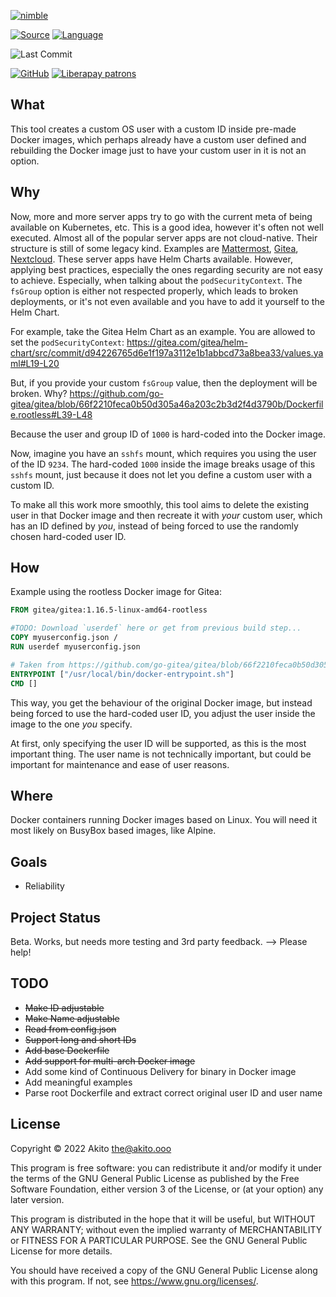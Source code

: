 [![nimble](https://raw.githubusercontent.com/yglukhov/nimble-tag/master/nimble.png)](https://nimble.directory/pkg/userdef)

[![Source](https://img.shields.io/badge/project-source-2a2f33?style=plastic)](https://github.com/theAkito/userdef)
[![Language](https://img.shields.io/badge/language-Nim-orange.svg?style=plastic)](https://nim-lang.org/)

![Last Commit](https://img.shields.io/github/last-commit/theAkito/userdef?style=plastic)

[![GitHub](https://img.shields.io/badge/license-GPL--3.0-informational?style=plastic)](https://www.gnu.org/licenses/gpl-3.0.txt)
[![Liberapay patrons](https://img.shields.io/liberapay/patrons/Akito?style=plastic)](https://liberapay.com/Akito/)

## What
This tool creates a custom OS user with a custom ID inside pre-made Docker images, which perhaps already have a custom user defined and rebuilding the Docker image just to have your custom user in it is not an option.

## Why
Now, more and more server apps try to go with the current meta of being available on Kubernetes, etc. This is a good idea, however it's often not well executed.
Almost all of the popular server apps are not cloud-native. Their structure is still of some legacy kind.
Examples are [Mattermost](https://mattermost.com/), [Gitea](https://gitea.io/en-us/), [Nextcloud](https://nextcloud.com/).
These server apps have Helm Charts available. However, applying best practices, especially the ones regarding security are not easy to achieve.
Especially, when talking about the `podSecurityContext`. The `fsGroup` option is either not respected properly, which leads to broken deployments, or it's not even available and you have to add it yourself to the Helm Chart.

For example, take the Gitea Helm Chart as an example. You are allowed to set the `podSecurityContext`:
https://gitea.com/gitea/helm-chart/src/commit/d94226765d6e1f197a3112e1b1abbcd73a8bea33/values.yaml#L19-L20

But, if you provide your custom `fsGroup` value, then the deployment will be broken. Why?
https://github.com/go-gitea/gitea/blob/66f2210feca0b50d305a46a203c2b3d2f4d3790b/Dockerfile.rootless#L39-L48

Because the user and group ID of `1000` is hard-coded into the Docker image.

Now, imagine you have an `sshfs` mount, which requires you using the user of the ID `9234`.
The hard-coded `1000` inside the image breaks usage of this `sshfs` mount, just because it does not let you define a custom user with a custom ID.

To make all this work more smoothly, this tool aims to delete the existing user in that Docker image and then recreate it with *your* custom user, which has an ID defined by *you*, instead of being forced to use the randomly chosen hard-coded user ID.

## How
Example using the rootless Docker image for Gitea:

[//]: # (https://github.com/microsoft/vscode/issues/95728#issuecomment-616782131)
```dockerfile
FROM gitea/gitea:1.16.5-linux-amd64-rootless

#TODO: Download `userdef` here or get from previous build step...
COPY myuserconfig.json /
RUN userdef myuserconfig.json

# Taken from https://github.com/go-gitea/gitea/blob/66f2210feca0b50d305a46a203c2b3d2f4d3790b/Dockerfile.rootless#L71-L72
ENTRYPOINT ["/usr/local/bin/docker-entrypoint.sh"]
CMD []
```

This way, you get the behaviour of the original Docker image, but instead being forced to use the hard-coded user ID, you adjust the user inside the image to the one *you* specify.

At first, only specifying the user ID will be supported, as this is the most important thing.
The user name is not technically important, but could be important for maintenance and ease of user reasons.

## Where
Docker containers running Docker images based on Linux.
You will need it most likely on BusyBox based images, like Alpine.

## Goals
* Reliability

## Project Status
Beta. Works, but needs more testing and 3rd party feedback. --> Please help!

## TODO
* ~~Make ID adjustable~~
* ~~Make Name adjustable~~
* ~~Read from config.json~~
* ~~Support long and short IDs~~
* ~~Add base Dockerfile~~
* ~~Add support for multi-arch Docker image~~
* Add some kind of Continuous Delivery for binary in Docker image
* Add meaningful examples
* Parse root Dockerfile and extract correct original user ID and user name

## License
Copyright © 2022  Akito <the@akito.ooo>

This program is free software: you can redistribute it and/or modify
it under the terms of the GNU General Public License as published by
the Free Software Foundation, either version 3 of the License, or
(at your option) any later version.

This program is distributed in the hope that it will be useful,
but WITHOUT ANY WARRANTY; without even the implied warranty of
MERCHANTABILITY or FITNESS FOR A PARTICULAR PURPOSE.  See the
GNU General Public License for more details.

You should have received a copy of the GNU General Public License
along with this program.  If not, see <https://www.gnu.org/licenses/>.